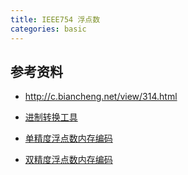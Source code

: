 ```yaml
---
title: IEEE754 浮点数
categories: basic
---
```




## 参考资料



- http://c.biancheng.net/view/314.html

- [进制转换工具](https://tool.oschina.net/hexconvert/)

- [单精度浮点数内存编码](https://www.h-schmidt.net/FloatConverter/IEEE754.html)
- [双精度浮点数内存编码](http://www.binaryconvert.com/convert_double.html)